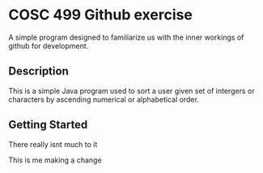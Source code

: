 # COSC 499 Github exercise

A simple program designed to familiarize us with the inner workings of github for development.

## Description

This is a simple Java program used to sort a user given set of intergers or characters by ascending numerical or alphabetical order.

## Getting Started

There really isnt much to it

This is me making a change

